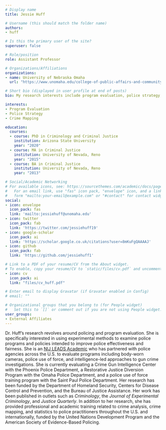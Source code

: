 ```yaml
---
# Display name
title: Jessie Huff

# Username (this should match the folder name)
authors:
- huff

# Is this the primary user of the site?
superuser: false

# Role/position
role: Assistant Professor

# Organizations/Affiliations
organizations:
- name: University of Nebraska Omaha
  url: "https://www.unomaha.edu/college-of-public-affairs-and-community-service/criminology-and-criminal-justice/about-us/jessica-huff.php"

# Short bio (displayed in user profile at end of posts)
bio: My research interests include program evaluation, police strategy, and crime mapping.

interests:
- Program Evaluation
- Police Strategy
- Crime Mapping

education:
  courses:
  - course: PhD in Criminology and Criminal Justice
    institution: Arizona State University
    year: "2020"
  - course: MA in Criminal Justice
    institution: University of Nevada, Reno
    year: "2015"
  - course: BA in Criminal Justice
    institution: University of Nevada, Reno
    year: "2013"

# Social/Academic Networking
# For available icons, see: https://sourcethemes.com/academic/docs/page-builder/#icons
#   For an email link, use "fas" icon pack, "envelope" icon, and a link in the
#   form "mailto:your-email@example.com" or "#contact" for contact widget.
social:
- icon: envelope
  icon_pack: fas
  link: 'mailto:jessiehuff@unomaha.edu'
- icon: twitter
  icon_pack: fab
  link: 'https://twitter.com/jessiehuff19'
- icon: google-scholar
  icon_pack: ai
  link: 'https://scholar.google.co.uk/citations?user=8mKuFgQAAAAJ'
- icon: github
  icon_pack: fab
  link: 'https://github.com/jessiehuff1'

# Link to a PDF of your resume/CV from the About widget.
# To enable, copy your resume/CV to `static/files/cv.pdf` and uncomment the lines below.
- icon: cv
  icon_pack: ai
  link: "files/cv_huff.pdf"

# Enter email to display Gravatar (if Gravatar enabled in Config)
# email: ""

# Organizational groups that you belong to (for People widget)
#   Set this to `[]` or comment out if you are not using People widget.
user_groups:
- External Affiliates
---
```


Dr. Huff’s research revolves around policing and program evaluation. She is specifically interested in using experimental methods to examine police programs and policies intended to improve police effectiveness and fairness. She is an [NIJ LEADS Academic](https://nij.ojp.gov/funding/leads-scholar-biographies) who has partnered with police agencies across the U.S. to evaluate programs including body-worn cameras, police use of force, and intelligence-led approaches to gun crime investigations. She is currently evaluating a Crime Gun Intelligence Center with the Phoenix Police Department, a Restorative Justice Diversion Program with the Omaha Police Department, and a police use of force training program with the Saint Paul Police Department. Her research has been funded by the Department of Homeland Security, Centers for Disease Control and Prevention, and the Bureau of Justice Assistance. Her work has been published in outlets such as *Criminology*, the *Journal of Experimental Criminology*, and *Justice Quarterly*. In addition to her research, she has provided professional and academic training related to crime analysis, crime mapping, and statistics to police practitioners throughout the U.S. and internationally, funded by the United Nations Development Program and the American Society of Evidence-Based Policing. 
